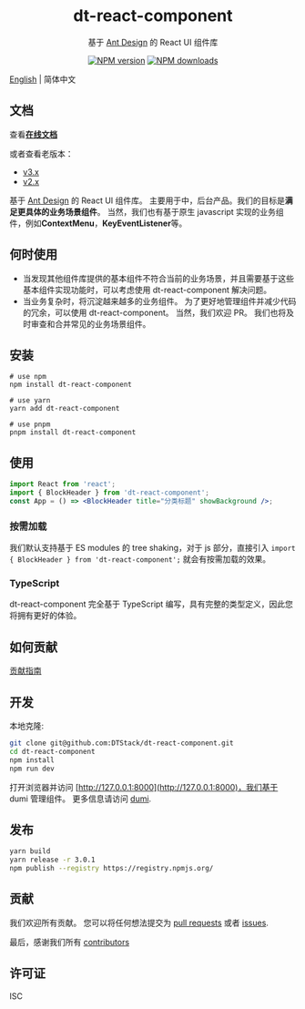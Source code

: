 <h1 align="center">dt-react-component</h1>

<div align="center">

基于 [Ant Design](https://github.com/ant-design/ant-design) 的 React UI 组件库

[![NPM version][npm-image]][npm-url] [![NPM downloads][download-img]][download-url]

[npm-image]: https://img.shields.io/npm/v/dt-react-component.svg?style=flat-square
[npm-url]: https://www.npmjs.com/package/dt-react-component
[download-img]: https://img.shields.io/npm/dm/dt-react-component.svg?style=flat
[download-url]: https://www.npmjs.com/package/dt-react-component

</div>

[English](./README.md) | 简体中文

## 文档

查看[**在线文档**](https://dtstack.github.io/dt-react-component/)

或者查看老版本：

-   [v3.x](https://dtstack.github.io/dt-react-component/)
-   [v2.x](https://liuxy0551.github.io/dt-react-component/)

基于 [Ant Design](https://github.com/ant-design/ant-design) 的 React UI 组件库。 主要用于中，后台产品。我们的目标是**满足更具体的业务场景组件**。 当然，我们也有基于原生 javascript 实现的业务组件，例如**ContextMenu**，**KeyEventListener**等。

## 何时使用

-   当发现其他组件库提供的基本组件不符合当前的业务场景，并且需要基于这些基本组件实现功能时，可以考虑使用 dt-react-component 解决问题。
-   当业务复杂时，将沉淀越来越多的业务组件。 为了更好地管理组件并减少代码的冗余，可以使用 dt-react-component。 当然，我们欢迎 PR。 我们也将及时审查和合并常见的业务场景组件。

## 安装

```shell
# use npm
npm install dt-react-component

# use yarn
yarn add dt-react-component

# use pnpm
pnpm install dt-react-component
```

## 使用

```jsx
import React from 'react';
import { BlockHeader } from 'dt-react-component';
const App = () => <BlockHeader title="分类标题" showBackground />;
```

### 按需加载

我们默认支持基于 ES modules 的 tree shaking，对于 js 部分，直接引入 `import { BlockHeader } from 'dt-react-component';` 就会有按需加载的效果。

### TypeScript

dt-react-component 完全基于 TypeScript 编写，具有完整的类型定义，因此您将拥有更好的体验。

## 如何贡献

[贡献指南](./CONTRIBUTING.md)

## 开发

本地克隆:

```bash
git clone git@github.com:DTStack/dt-react-component.git
cd dt-react-component
npm install
npm run dev
```

打开浏览器并访问 [http://127.0.0.1:8000](http://127.0.0.1:8000)，我们基于 dumi 管理组件。 更多信息请访问 [dumi](https://d.umijs.org/).

## 发布

```bash
yarn build
yarn release -r 3.0.1
npm publish --registry https://registry.npmjs.org/
```

## 贡献

我们欢迎所有贡献。 您可以将任何想法提交为 [pull requests](https://github.com/DTStack/dt-react-component/pulls) 或者 [issues](https://github.com/DTStack/dt-react-component/issues).

最后，感谢我们所有 [contributors](https://github.com/DTStack/dt-react-component/graphs/contributors)

## 许可证

ISC
